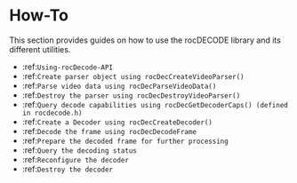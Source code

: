 


# How-To

This section provides guides on how to use the rocDECODE library and its different utilities.

* :ref:`Using-rocDecode-API`
* :ref:`Create parser object using rocDecCreateVideoParser()`
* :ref:`Parse video data using rocDecParseVideoData()`
* :ref:`Destroy the parser using rocDecDestroyVideoParser()`
* :ref:`Query decode capabilities using rocDecGetDecoderCaps() (defined in rocdecode.h)`
* :ref:`Create a Decoder using rocDecCreateDecoder()`
* :ref:`Decode the frame using rocDecDecodeFrame`
* :ref:`Prepare the decoded frame for further processing`
* :ref:`Query the decoding status`
* :ref:`Reconfigure the decoder`
* :ref:`Destroy the decoder`



